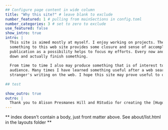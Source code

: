 ```yaml
---
## Configure page content in wide column
title: "Why this site?" # leave blank to exclude
number_featured: 1 # pulling from mainSections in config.toml
number_categories: 3 # set to zero to exclude
use_featured: false
show_intro: true
intro: |
  This site is aimed mostly at myself. I enjoy working on projects. The act of publishing
  something to this web site provides some closure and sense of accomplishment. Having
  publication as a possibility helps to focus my efforts. Every now and then I settle
  down and actually finish something.
  
  From time to time I also may produce something that is of interest to an outside
  audience. Many times I have learned something useful after a web search has landed me on some
  stranger's writing on the web. I hope this site may prove useful to others who stumble across it.
  
## test
  
show_outro: true
outro: |
  Thank you to Alison Presmanes Hill and RStudio for creating the [Hugo Apéro theme](https://hugo-apero.netlify.app) which has nudged me to attempt a more expressive and attractive site.
---
```


** index doesn't contain a body, just front matter above.
See about/list.html in the layouts folder **